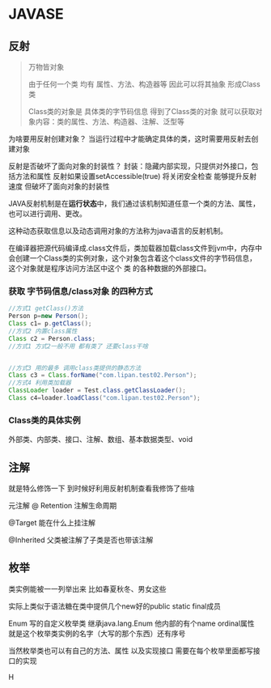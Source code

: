 # JAVASE

## 反射

> 万物皆对象
>
> 由于任何一个类  均有 属性、方法、构造器等 因此可以将其抽象 形成Class类
>
> Class类的对象是 具体类的字节码信息 得到了Class类的对象 就可以获取对象内容：类的属性、方法、构造器、注解、泛型等

为啥要用反射创建对象？ 当运行过程中才能确定具体的类，这时需要用反射去创建对象 

反射是否破坏了面向对象的封装性？  封装：隐藏内部实现，只提供对外接口，包括方法和属性  反射如果设置setAccessible(true) 将关闭安全检查 能够提升反射速度 但破坏了面向对象的封装性 

JAVA反射机制是在**运行状态**中，我们通过该机制知道任意一个类的方法、属性，也可以进行调用、更改。

这种动态获取信息以及动态调用对象的方法称为java语言的反射机制。

在编译器把源代码编译成.class文件后，类加载器加载class文件到jvm中，内存中会创建一个Class类的实例对象，这个对象包含着这个class文件的字节码信息，这个对象就是程序访问方法区中这个 类 的各种数据的外部接口。

### 获取 字节码信息/class对象 的四种方式

```java
//方式1 getClass()方法
Person p=new Person();
Class c1= p.getClass();
//方式2 内置class属性
Class c2 = Person.class;
//方式1 方式2一般不用 都有类了 还要class干啥


//方式3 用的最多 调用class类提供的静态方法
Class c3 = Class.forName("com.lipan.test02.Person");
//方式4 利用类加载器
ClassLoader loader = Test.class.getClassLoader();
Class c4=loader.loadClass("com.lipan.test02.Person");
```

### Class类的具体实例

外部类、内部类、接口、注解、数组、基本数据类型、void

## 注解

就是特么修饰一下 到时候好利用反射机制查看我修饰了些啥

元注解 @ Retention 注解生命周期

@Target 能在什么上挂注解

@Inherited  父类被注解了子类是否也带该注解

## 枚举

类实例能被一一列举出来 比如春夏秋冬、男女这些

实际上类似于语法糖在类中提供几个new好的public static final成员

 Enum 写的自定义枚举类 继承java.lang.Enum 他内部的有个name ordinal属性 就是这个枚举类实例的名字（大写的那个东西）还有序号

 当然枚举类也可以有自己的方法、属性 以及实现接口 需要在每个枚举里面都写接口的实现

H
